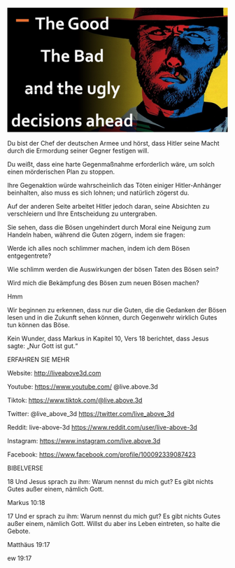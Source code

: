 ![Video cover image](../cover.jpg "cover photo")

Du bist der Chef der deutschen Armee und hörst, dass Hitler seine Macht durch die Ermordung seiner Gegner festigen will.

Du weißt, dass eine harte Gegenmaßnahme erforderlich wäre, um solch einen mörderischen Plan zu stoppen.

Ihre Gegenaktion würde wahrscheinlich das Töten einiger Hitler-Anhänger beinhalten, also muss es sich lohnen; und natürlich zögerst du.

Auf der anderen Seite arbeitet Hitler jedoch daran, seine Absichten zu verschleiern und Ihre Entscheidung zu untergraben.

Sie sehen, dass die Bösen ungehindert durch Moral eine Neigung zum Handeln haben, während die Guten zögern, indem sie fragen:

Werde ich alles noch schlimmer machen, indem ich dem Bösen entgegentrete?

Wie schlimm werden die Auswirkungen der bösen Taten des Bösen sein?

Wird mich die Bekämpfung des Bösen zum neuen Bösen machen?

Hmm

Wir beginnen zu erkennen, dass nur die Guten, die die Gedanken der Bösen lesen und in die Zukunft sehen können, durch Gegenwehr wirklich Gutes tun können das Böse.

Kein Wunder, dass Markus in Kapitel 10, Vers 18 berichtet, dass Jesus sagte: „Nur Gott ist gut.“

ERFAHREN SIE MEHR

Website: http://liveabove3d.com

Youtube: https://www.youtube.com/ @live.above.3d

Tiktok: https://www.tiktok.com/@live.above.3d

Twitter: @live_above_3d https://twitter.com/live_above_3d

Reddit: live-above-3d https://www.reddit.com/user/live-above-3d

Instagram: https://www.instagram.com/live.above.3d

Facebook: https://www.facebook.com/profile/100092339087423

BIBELVERSE

18 Und Jesus sprach zu ihm: Warum nennst du mich gut? Es gibt nichts Gutes außer einem, nämlich Gott.

Markus 10:18

17 Und er sprach zu ihm: Warum nennst du mich gut? Es gibt nichts Gutes außer einem, nämlich Gott. Willst du aber ins Leben eintreten, so halte die Gebote.

Matthäus 19:17

ew 19:17